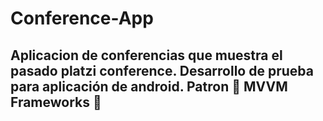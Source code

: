 # Conference-App
Aplicacion de conferencias que muestra el pasado platzi conference.
Desarrollo de prueba para aplicación de android.
Patron 🔗
MVVM
Frameworks 🧩
-

